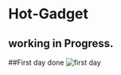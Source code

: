 # Hot-Gadget
## working in Progress.


##First day done
![first day](https://user-images.githubusercontent.com/53019982/126216466-fd7f0047-03f1-4827-ad2f-2af0ee71e879.PNG)

